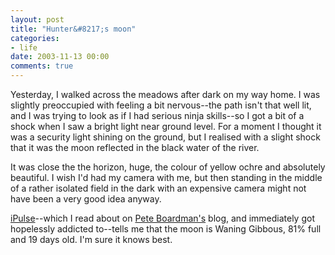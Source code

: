 ```yaml
---
layout: post
title: "Hunter&#8217;s moon"
categories:
- life
date: 2003-11-13 00:00
comments: true
---
```


<p>Yesterday, I walked across the meadows after dark on my way home. I was slightly preoccupied with feeling a bit nervous--the path isn't that well lit, and I was trying to look as if I had serious ninja skills--so I got a bit of a shock when I saw a bright light near ground level. For a moment I thought it was a security light shining on the ground, but I realised with a slight shock that it was the moon reflected in the black water of the river.</p>

<p>It was close the the horizon, huge, the colour of yellow ochre and absolutely beautiful. I wish I'd had my camera with me, but then  standing in the middle of a rather isolated field in the dark with an expensive camera might not have been a very good idea anyway.</p>

<p><a href="http://www.iconfactory.com/ip_home.asp">iPulse</a>--which I read about on <a href="http://homepage.mac.com/pete.boardman/weblog/100029.html">Pete Boardman's</a> blog, and immediately got hopelessly addicted to--tells me that the moon is Waning Gibbous, 81% full and 19 days old. I'm sure it knows best.</p>


